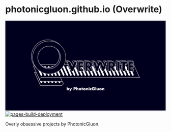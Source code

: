 # photonicgluon.github.io (Overwrite)

![Overwrite Banner](static/resources/img/banner-dark.png)
[![pages-build-deployment](https://github.com/PhotonicGluon/photonicgluon.github.io/actions/workflows/pages/pages-build-deployment/badge.svg)](https://github.com/PhotonicGluon/photonicgluon.github.io/actions/workflows/pages/pages-build-deployment)

Overly obsessive projects by PhotonicGluon.
